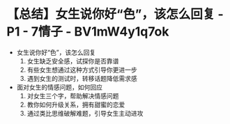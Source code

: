 # 【总结】女生说你好“色”，该怎么回复 - P1 - 7情子 - BV1mW4y1q7ok

-   女生说你好“色”，该怎么回复
    1.  女生缺乏安全感，试探你是否靠谱
    2.  有些女生想通过这种方式引导你更进一步
    3.  遇到女生的测试时，转移话题降低需求感
-   面对女生的情感问题，如何回应
    1.  对女生三个字，帮助解决情感问题
    2.  教你如何升级关系，拥有甜蜜的恋爱
    3.  通过类比思维破解难题，引导女生主动进攻